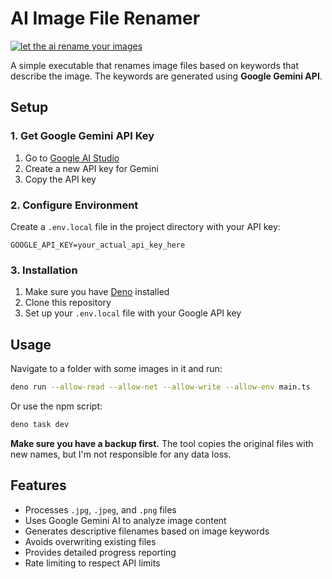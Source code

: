 # AI Image File Renamer

[![let the ai rename your images](https://img.youtube.com/vi/W4Bn73JHPZs/0.jpg)](https://www.youtube.com/watch?v=W4Bn73JHPZs)

A simple executable that renames image files based on keywords that describe the image. The keywords are generated using **Google Gemini API**.

## Setup

### 1. Get Google Gemini API Key
1. Go to [Google AI Studio](https://aistudio.google.com/app/apikey)
2. Create a new API key for Gemini
3. Copy the API key

### 2. Configure Environment
Create a `.env.local` file in the project directory with your API key:

```
GOOGLE_API_KEY=your_actual_api_key_here
```

### 3. Installation

1. Make sure you have [Deno](https://deno.land/) installed
2. Clone this repository
3. Set up your `.env.local` file with your Google API key

## Usage

Navigate to a folder with some images in it and run:

```bash
deno run --allow-read --allow-net --allow-write --allow-env main.ts
```

Or use the npm script:

```bash
deno task dev
```

**Make sure you have a backup first.** The tool copies the original files with new names, but I'm not responsible for any data loss.

## Features

- Processes `.jpg`, `.jpeg`, and `.png` files
- Uses Google Gemini AI to analyze image content
- Generates descriptive filenames based on image keywords
- Avoids overwriting existing files
- Provides detailed progress reporting
- Rate limiting to respect API limits
